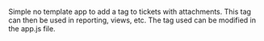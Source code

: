 Simple no template app to add a tag to tickets with attachments.  This tag can then be used in reporting, views, etc.  The tag used can be modified in the app.js file.
